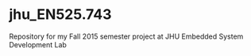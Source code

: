 # jhu_EN525.743
Repository for my Fall 2015 semester project at JHU Embedded System Development Lab
